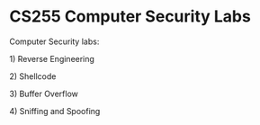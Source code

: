 # CS255 Computer Security Labs
</p>
 Computer Security labs:
 </p>1) Reverse Engineering </p> 2) Shellcode </p>3) Buffer Overflow
 </p>
 4) Sniffing and Spoofing
 </p>
